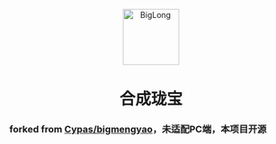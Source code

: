 <p align="center">
  <a href="https://long.reincarnatey.net/BigLong/"><img src="https://long.reincarnatey.net/static/hi.png" width="100" height="100" alt="BigLong"></a>
</p>
<div align="center">

# 合成珑宝

</div>

### forked from [Cypas/bigmengyao](https://github.com/Cypas/bigmengyao)，未适配PC端，本项目开源

